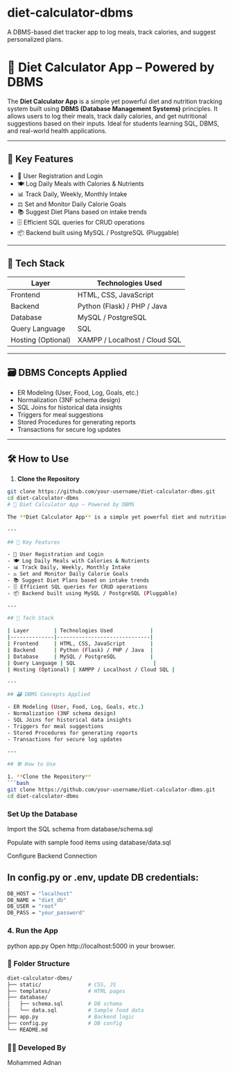 # diet-calculator-dbms
A DBMS-based diet tracker app to log meals, track calories, and suggest personalized plans.

# 🥗 Diet Calculator App – Powered by DBMS

The **Diet Calculator App** is a simple yet powerful diet and nutrition tracking system built using **DBMS (Database Management Systems)** principles. It allows users to log their meals, track daily calories, and get nutritional suggestions based on their inputs. Ideal for students learning SQL, DBMS, and real-world health applications.

---

## 📌 Key Features

- 👤 User Registration and Login
- 🍽️ Log Daily Meals with Calories & Nutrients
- 📊 Track Daily, Weekly, Monthly Intake
- ⚖️ Set and Monitor Daily Calorie Goals
- 📚 Suggest Diet Plans based on intake trends
- 🗄️ Efficient SQL queries for CRUD operations
- 📦 Backend built using MySQL / PostgreSQL (Pluggable)

---

## 🧱 Tech Stack

| Layer        | Technologies Used            |
|--------------|------------------------------|
| Frontend     | HTML, CSS, JavaScript        |
| Backend      | Python (Flask) / PHP / Java  |
| Database     | MySQL / PostgreSQL           |
| Query Language | SQL                         |
| Hosting (Optional) | XAMPP / Localhost / Cloud SQL |

---

## 🗃️ DBMS Concepts Applied

- ER Modeling (User, Food, Log, Goals, etc.)
- Normalization (3NF schema design)
- SQL Joins for historical data insights
- Triggers for meal suggestions
- Stored Procedures for generating reports
- Transactions for secure log updates

---

## 🛠️ How to Use

1. **Clone the Repository**
```bash
git clone https://github.com/your-username/diet-calculator-dbms.git
cd diet-calculator-dbms
# 🥗 Diet Calculator App – Powered by DBMS

The **Diet Calculator App** is a simple yet powerful diet and nutrition tracking system built using **DBMS (Database Management Systems)** principles. It allows users to log their meals, track daily calories, and get nutritional suggestions based on their inputs. Ideal for students learning SQL, DBMS, and real-world health applications.

---

## 📌 Key Features

- 👤 User Registration and Login
- 🍽️ Log Daily Meals with Calories & Nutrients
- 📊 Track Daily, Weekly, Monthly Intake
- ⚖️ Set and Monitor Daily Calorie Goals
- 📚 Suggest Diet Plans based on intake trends
- 🗄️ Efficient SQL queries for CRUD operations
- 📦 Backend built using MySQL / PostgreSQL (Pluggable)

---

## 🧱 Tech Stack

| Layer        | Technologies Used            |
|--------------|------------------------------|
| Frontend     | HTML, CSS, JavaScript        |
| Backend      | Python (Flask) / PHP / Java  |
| Database     | MySQL / PostgreSQL           |
| Query Language | SQL                         |
| Hosting (Optional) | XAMPP / Localhost / Cloud SQL |

---

## 🗃️ DBMS Concepts Applied

- ER Modeling (User, Food, Log, Goals, etc.)
- Normalization (3NF schema design)
- SQL Joins for historical data insights
- Triggers for meal suggestions
- Stored Procedures for generating reports
- Transactions for secure log updates

---

## 🛠️ How to Use

1. **Clone the Repository**
```bash
git clone https://github.com/your-username/diet-calculator-dbms.git
cd diet-calculator-dbms
```


### Set Up the Database

Import the SQL schema from database/schema.sql

Populate with sample food items using database/data.sql

Configure Backend Connection

## In config.py or .env, update DB credentials:
```bash
DB_HOST = "localhost"
DB_NAME = "diet_db"
DB_USER = "root"
DB_PASS = "your_password"
```

### 4. Run the App

python app.py
Open http://localhost:5000 in your browser.


### 📁 Folder Structure

```bash
diet-calculator-dbms/
├── static/               # CSS, JS
├── templates/            # HTML pages
├── database/
│   ├── schema.sql        # DB schema
│   └── data.sql          # Sample food data
├── app.py                # Backend logic
├── config.py             # DB config
└── README.md

```

### 👨‍💻 Developed By
Mohammed Adnan

